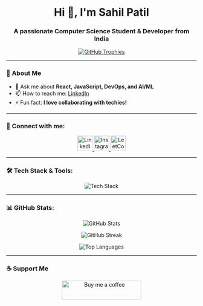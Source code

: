 <h1 align="center">Hi 👋, I'm Sahil Patil</h1>
<h3 align="center">A passionate Computer Science Student & Developer from India</h3>

<p align="center">
  <a href="https://github.com/ryo-ma/github-profile-trophy">
    <img src="https://github-profile-trophy.vercel.app/?username=sahil352005&theme=onedark&no-frame=true&margin-w=10" alt="GitHub Trophies" />
  </a>
</p>

---

### 🚀 **About Me**
- 💬 Ask me about **React, JavaScript, DevOps, and AI/ML**
- 📫 How to reach me: [LinkedIn](https://www.linkedin.com/in/sahil-patil-2a1b71255/)
- ⚡ Fun fact: **I love collaborating with techies!**

---

### 📲 **Connect with me:**
<p align="center">
  <a href="https://www.linkedin.com/in/sahil-patil-2a1b71255/" target="_blank">
    <img src="https://raw.githubusercontent.com/rahuldkjain/github-profile-readme-generator/master/src/images/icons/Social/linked-in-alt.svg" alt="LinkedIn" height="40" width="40" />
  </a>
  <a href="https://www.instagram.com/__sahil__0305/" target="_blank">
    <img src="https://raw.githubusercontent.com/rahuldkjain/github-profile-readme-generator/master/src/images/icons/Social/instagram.svg" alt="Instagram" height="40" width="40" />
  </a>
  <a href="https://www.leetcode.com/sahil_patil35" target="_blank">
    <img src="https://raw.githubusercontent.com/rahuldkjain/github-profile-readme-generator/master/src/images/icons/Social/leet-code.svg" alt="LeetCode" height="40" width="40" />
  </a>
</p>

---

### 🛠 **Tech Stack & Tools:**
<p align="center">
  <img src="https://skillicons.dev/icons?i=react,js,ts,html,css,bootstrap,java,cpp,python,express,nodejs,mongodb,mysql,aws,azure,nginx,docker,kubernetes,pytorch,tensorflow&perline=6" alt="Tech Stack" />
</p>

---

### 📊 **GitHub Stats:**
<p align="center">
  <img src="https://github-readme-stats.vercel.app/api?username=sahil352005&show_icons=true&theme=radical" alt="GitHub Stats" />
</p>
<p align="center">
  <img src="https://github-readme-streak-stats.herokuapp.com/?user=sahil352005&theme=radical" alt="GitHub Streak" />
</p>
<p align="center">
  <img src="https://github-readme-stats.vercel.app/api/top-langs/?username=sahil352005&layout=compact&theme=radical" alt="Top Languages" />
</p>

---

### ☕ **Support Me**
<p align="center">
  <a href="https://www.buymeacoffee.com/SahilPatil" target="_blank">
    <img src="https://cdn.buymeacoffee.com/buttons/v2/default-yellow.png" height="50" width="210" alt="Buy me a coffee" />
  </a>
</p>
